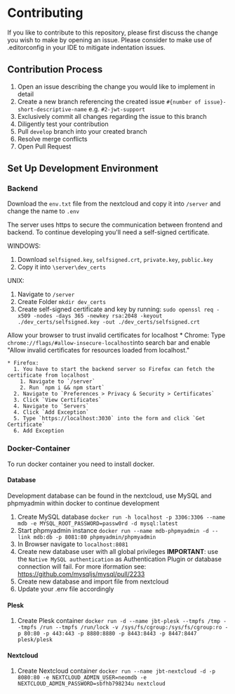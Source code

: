 # Contributing

If you like to contribute to this repository, please first discuss the change you wish to make by opening an issue.
Please consider to make use of .editorconfig in your IDE to mitigate indentation issues.

## Contribution Process
1. Open an issue describing the change you would like to implement in detail
2. Create a new branch referencing the created issue `#{number of issue}-short-descriptive-name` e.g. `#2-jwt-support`
3. Exclusively commit all changes regarding the issue to this branch
4. Diligently test your contribution
5. Pull `develop` branch into your created branch
6. Resolve merge conflicts
7. Open Pull Request


## Set Up Development Environment

### Backend

Download the `env.txt` file from the nextcloud and copy it into `/server` and change the name to `.env`

The server uses https to secure the communication between frontend and backend. 
To continue developing you'll need a self-signed certificate.

WINDOWS:
1. Download `selfsigned.key`, `selfsigned.crt`, `private.key`, `public.key`
2. Copy it into `\server\dev_certs`


UNIX:
1. Navigate to `/server`
2. Create Folder `mkdir dev_certs`
3. Create self-signed certificate and key by running:
 `sudo openssl req -x509 -nodes -days 365 -newkey rsa:2048 -keyout ./dev_certs/selfsigned.key -out ./dev_certs/selfsigned.crt`


Allow your browser to trust invalid certificates for localhost
    * Chrome: Type `chrome://flags/#allow-insecure-localhost`into search bar and enable "Allow invalid certificates for resources loaded from localhost."

    * Firefox:
      1. You have to start the backend server so Firefox can fetch the certificate from localhost
        1. Navigate to `/server`
        2. Run `npm i && npm start`
      2. Navigate to `Preferences > Privacy & Security > Certificates`
      3. Click `View Certificates`
      4. Navigate to `Servers`
      4. Click `Add Exception`
      5. Type `https://localhost:3030` into the form and click `Get Certificate`
      6. Add Exception

### Docker-Container

To run docker container you need to install docker.

#### Database

Development database can be found in the nextcloud, use MySQL and phpmyadmin within docker to continue development
    
  1. Create MySQL database `docker run -h localhost -p 3306:3306 --name mdb -e MYSQL_ROOT_PASSWORD=passw0rd -d mysql:latest`
  2. Start phpmyadmin instance `docker run --name mdb-phpmyadmin -d --link mdb:db -p 8081:80 phpmyadmin/phpmyadmin`
  3. In Browser navigate to `localhost:8081`
  4. Create new database user with all global privileges
  __IMPORTANT__: use the `Native MySQL authentication` as Authentication Plugin or database connection will fail.
  For more iformation see: https://github.com/mysqljs/mysql/pull/2233
  5. Create new database and import file from nextcloud
  6. Update your .env file accordingly

#### Plesk

  1. Create Plesk container `docker run -d --name jbt-plesk --tmpfs /tmp --tmpfs /run --tmpfs /run/lock -v /sys/fs/cgroup:/sys/fs/cgroup:ro -p 80:80 -p 443:443 -p 8880:8880 -p 8443:8443 -p 8447:8447 plesk/plesk`

#### Nextcloud

  1. Create Nextcloud container `docker run --name jbt-nextcloud -d -p 8080:80 -e NEXTCLOUD_ADMIN_USER=neomdb -e NEXTCLOUD_ADMIN_PASSWORD=sbfhb798234u nextcloud`
